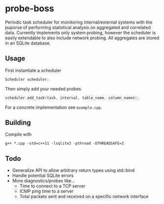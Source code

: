 # probe-boss
Periodic task scheduler for monitoring internal/external systems with the puporse of performing statistical analysis on aggregated and correlated data. Currently implements only system probing, however the scheduler is easily extendable to also include network probing. All aggregates are stored in an SQLite database.

## Usage
First instantiate a scheduler
```cpp
Scheduler scheduler;
```
Then simply add your needed probes
```cpp
scheduler.add_task(task, interval, table_name, column_names);
```
For a concrete implementation see `example.cpp`.

## Building
Compile with
```
g++ *.cpp -std=c++11 -lsqlite3 -pthread -DTHREADSAFE=2
```

## Todo
+ Generalize API to allow arbitrary return types using std::bind
+ Handle potential SQLite errors
+ More diagnostics/probes like...
    + Time to connect to a TCP server
    + ICMP ping time to a server
    + Total packets sent and received on a specific network interface
